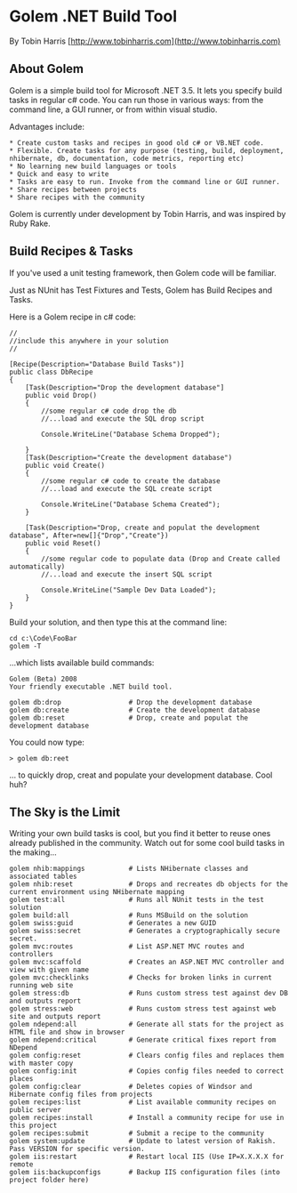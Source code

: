 Golem .NET Build Tool
======================================================================

By Tobin Harris [http://www.tobinharris.com](http://www.tobinharris.com)

About Golem
-----------

Golem is a simple build tool for Microsoft .NET 3.5. 
It lets you specify build tasks in regular c# code.
You can run those in various ways: from the command line, a GUI runner, or from within visual studio. 

Advantages include:

	* Create custom tasks and recipes in good old c# or VB.NET code. 
	* Flexible. Create tasks for any purpose (testing, build, deployment, nhibernate, db, documentation, code metrics, reporting etc) 
	* No learning new build languages or tools	
	* Quick and easy to write
	* Tasks are easy to run. Invoke from the command line or GUI runner.	
	* Share recipes between projects
	* Share recipes with the community		

Golem is currently under development by Tobin Harris, and was inspired by Ruby Rake.

Build Recipes & Tasks
---------------------

If you've used a unit testing framework, then Golem code will be familiar. 

Just as NUnit has Test Fixtures and Tests, Golem has Build Recipes and Tasks.

Here is a Golem recipe in c# code:

	//
	//include this anywhere in your solution
	//
	
	[Recipe(Description="Database Build Tasks")]
	public class DbRecipe
	{
		[Task(Description="Drop the development database"]
		public void Drop()
		{
			//some regular c# code drop the db
			//...load and execute the SQL drop script
			
			Console.WriteLine("Database Schema Dropped");
			
		}
		[Task(Description="Create the development database")	
		public void Create()
		{
			//some regular c# code to create the database			
			//...load and execute the SQL create script
			
			Console.WriteLine("Database Schema Created");			
		}
		
		[Task(Description="Drop, create and populat the development database", After=new[]{"Drop","Create"})
		public void Reset()
		{
			//some regular code to populate data (Drop and Create called automatically)
			//...load and execute the insert SQL script
			
			Console.WriteLine("Sample Dev Data Loaded");			
		}
	}

Build your solution, and then type this at the command line:

    cd c:\Code\FooBar
	golem -T 
	
...which lists available build commands:

	Golem (Beta) 2008
	Your friendly executable .NET build tool.

	golem db:drop				  # Drop the development database
	golem db:create               # Create the development database
	golem db:reset				  # Drop, create and populat the development database

You could now type:

	> golem db:reet

... to quickly drop, creat and populate your development database. Cool huh?

The Sky is the Limit
--------------------

Writing your own build tasks is cool, but you find it better to reuse ones already published in the community.
Watch out for some cool build tasks in the making...

	golem nhib:mappings           # Lists NHibernate classes and associated tables
	golem nhib:reset              # Drops and recreates db objects for the current environment using NHibernate mapping
	golem test:all                # Runs all NUnit tests in the test solution
	golem build:all               # Runs MSBuild on the solution
	golem swiss:guid              # Generates a new GUID
	golem swiss:secret            # Generates a cryptographically secure secret.
	golem mvc:routes              # List ASP.NET MVC routes and controllers
	golem mvc:scaffold            # Creates an ASP.NET MVC controller and view with given name
	golem mvc:checklinks          # Checks for broken links in current running web site
	golem stress:db               # Runs custom stress test against dev DB and outputs report
	golem stress:web              # Runs custom stress test against web site and outputs report
	golem ndepend:all             # Generate all stats for the project as HTML file and show in browser
	golem ndepend:critical        # Generate critical fixes report from NDepend
	golem config:reset            # Clears config files and replaces them with master copy
	golem config:init             # Copies config files needed to correct places
	golem config:clear            # Deletes copies of Windsor and Hibernate config files from projects	
	golem recipes:list            # List available community recipes on public server
	golem recipes:install         # Install a community recipe for use in this project
	golem recipes:submit          # Submit a recipe to the community
	golem system:update           # Update to latest version of Rakish. Pass VERSION for specific version.
	golem iis:restart             # Restart local IIS (Use IP=X.X.X.X for remote
	golem iis:backupconfigs       # Backup IIS configuration files (into project folder here)
		



